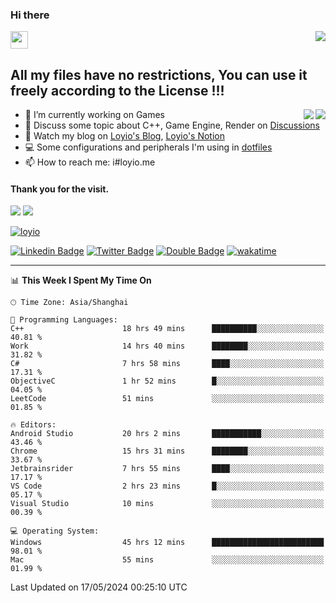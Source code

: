 <h3 align="left">Hi there</h3>
<img src='https://em-content.zobj.net/source/animated-noto-color-emoji/356/waving-hand_light-skin-tone_1f44b-1f3fb_1f3fb.gif' width='28' />
<a align="right" href="https://github.com/loyio/loyio/blob/master/STAR/README.md"><img align="right" src="https://img.shields.io/badge/LOYIO-STAR-green" /></a>

## All my files have no restrictions, You can use it freely according to the License !!!

<a href="https://github.com/loyio#gh-light-mode-only">
     <img align="right"  src="https://loy-readme.vercel.app/api/top-langs/?username=loyio&langs_count=6&hide=css,html,jupyter%20notebook" />
</a>

<a href="https://github.com/loyio#gh-dark-mode-only">
  <img align="right"  src="https://loy-readme.vercel.app/api/top-langs/?username=loyio&langs_count=6&theme=slateorange&hide=css,html,jupyter%20notebook" />
</a>



- 🔭 I’m currently working on Games
- 💬 Discuss some topic about C++, Game Engine, Render on [Discussions](https://github.com/loyio/loyio/discussions)
- 📔 Watch my blog on [Loyio's Blog](https://loyio.me), [Loyio's Notion](https://loyio.notion.site/loyio/Loyio-s-Dashboard-2f56bd29222a445ea9d9e8802a1ac83b)
- 💻 Some configurations and peripherals I'm using in [dotfiles](https://github.com/loyio/dotfiles)
- 📫 How to reach me: i#loyio.me


#### Thank you for the visit.
<img src="http://profile-counter.glitch.me/loyio/count.svg" />

<img src="https://loy-readme.vercel.app/api?username=loyio&show_icons=true&hide=stars&include_all_commits=true&hide_title=true&theme=slateorange" />

     

[![loyio](https://github-profile-trophy.vercel.app/?username=loyio&theme=onedark&column=4)](https://github.com/loyio)

[![Linkedin Badge](https://img.shields.io/badge/-@loyio-0077b5?style=flat-square&logo=Linkedin&logoColor=white&labelColor=0077b5&link=https://www.linkedin.com/in/loyio-hex-363172158/)](https://www.linkedin.com/in/loyio-hex-363172158/)
[![Twitter Badge](https://img.shields.io/badge/-@loyiome-000000?style=flat-square&labelColor=000000&logo=x&logoColor=white&link=https://twitter.com/loyiome)](https://twitter.com/loyiome)
[![Double Badge](https://img.shields.io/badge/@loyio-007722?style=flat&logo=Douban&logoColor=white)](https://www.douban.com/people/susmote)
[![wakatime](https://wakatime.com/badge/user/c0ddc104-5a20-41d1-ab9a-c4d9ea20a4d9.svg)](https://wakatime.com/@c0ddc104-5a20-41d1-ab9a-c4d9ea20a4d9)

-------
<!--START_SECTION:waka-->
📊 **This Week I Spent My Time On** 

```text
🕑︎ Time Zone: Asia/Shanghai

💬 Programming Languages: 
C++                      18 hrs 49 mins      ██████████░░░░░░░░░░░░░░░   40.81 % 
Work                     14 hrs 40 mins      ████████░░░░░░░░░░░░░░░░░   31.82 % 
C#                       7 hrs 58 mins       ████░░░░░░░░░░░░░░░░░░░░░   17.31 % 
ObjectiveC               1 hr 52 mins        █░░░░░░░░░░░░░░░░░░░░░░░░   04.05 % 
LeetCode                 51 mins             ░░░░░░░░░░░░░░░░░░░░░░░░░   01.85 % 

🔥 Editors: 
Android Studio           20 hrs 2 mins       ███████████░░░░░░░░░░░░░░   43.46 % 
Chrome                   15 hrs 31 mins      ████████░░░░░░░░░░░░░░░░░   33.67 % 
Jetbrainsrider           7 hrs 55 mins       ████░░░░░░░░░░░░░░░░░░░░░   17.17 % 
VS Code                  2 hrs 23 mins       █░░░░░░░░░░░░░░░░░░░░░░░░   05.17 % 
Visual Studio            10 mins             ░░░░░░░░░░░░░░░░░░░░░░░░░   00.39 % 

💻 Operating System: 
Windows                  45 hrs 12 mins      █████████████████████████   98.01 % 
Mac                      55 mins             ░░░░░░░░░░░░░░░░░░░░░░░░░   01.99 % 
```


 Last Updated on 17/05/2024 00:25:10 UTC
<!--END_SECTION:waka-->
